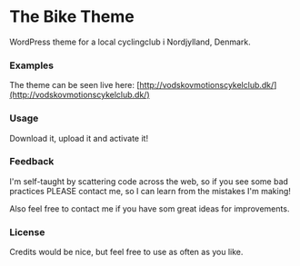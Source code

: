 # The Bike Theme

WordPress theme for a local cyclingclub i Nordjylland, Denmark.

### Examples

The theme can be seen live here: [http://vodskovmotionscykelclub.dk/](http://vodskovmotionscykelclub.dk/)

### Usage

Download it, upload it and activate it!

### Feedback

I'm self-taught by scattering code across the web, so if you see some bad practices PLEASE contact me, so I can learn from the mistakes I'm making!

Also feel free to contact me if you have som great ideas for improvements.

### License

Credits would be nice, but feel free to use as often as you like.
